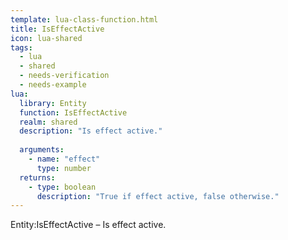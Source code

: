 ```yaml
---
template: lua-class-function.html
title: IsEffectActive
icon: lua-shared
tags:
  - lua
  - shared
  - needs-verification
  - needs-example
lua:
  library: Entity
  function: IsEffectActive
  realm: shared
  description: "Is effect active."
  
  arguments:
    - name: "effect"
      type: number
  returns:
    - type: boolean
      description: "True if effect active, false otherwise."
---
```


<div class="lua__search__keywords">
Entity:IsEffectActive &#x2013; Is effect active.
</div>
